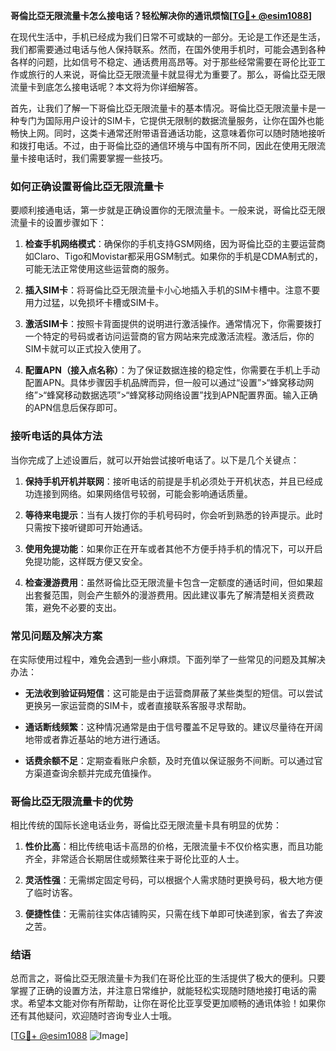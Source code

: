 **哥倫比亞无限流量卡怎么接电话？轻松解决你的通讯烦恼[[TG💪+ @esim1088](https://t.me/s/esim1088)]**

在现代生活中，手机已经成为我们日常不可或缺的一部分。无论是工作还是生活，我们都需要通过电话与他人保持联系。然而，在国外使用手机时，可能会遇到各种各样的问题，比如信号不稳定、通话费用高昂等。对于那些经常需要在哥伦比亚工作或旅行的人来说，哥倫比亞无限流量卡就显得尤为重要了。那么，哥倫比亞无限流量卡到底怎么接电话呢？本文将为你详细解答。

首先，让我们了解一下哥倫比亞无限流量卡的基本情况。哥倫比亞无限流量卡是一种专门为国际用户设计的SIM卡，它提供无限制的数据流量服务，让你在国外也能畅快上网。同时，这类卡通常还附带语音通话功能，这意味着你可以随时随地接听和拨打电话。不过，由于哥倫比亞的通信环境与中国有所不同，因此在使用无限流量卡接电话时，我们需要掌握一些技巧。

### **如何正确设置哥倫比亞无限流量卡**

要顺利接通电话，第一步就是正确设置你的无限流量卡。一般来说，哥倫比亞无限流量卡的设置步骤如下：

1. **检查手机网络模式**：确保你的手机支持GSM网络，因为哥倫比亞的主要运营商如Claro、Tigo和Movistar都采用GSM制式。如果你的手机是CDMA制式的，可能无法正常使用这些运营商的服务。
   
2. **插入SIM卡**：将哥倫比亞无限流量卡小心地插入手机的SIM卡槽中。注意不要用力过猛，以免损坏卡槽或SIM卡。

3. **激活SIM卡**：按照卡背面提供的说明进行激活操作。通常情况下，你需要拨打一个特定的号码或者访问运营商的官方网站来完成激活流程。激活后，你的SIM卡就可以正式投入使用了。

4. **配置APN（接入点名称）**：为了保证数据连接的稳定性，你需要在手机上手动配置APN。具体步骤因手机品牌而异，但一般可以通过“设置”>“蜂窝移动网络”>“蜂窝移动数据选项”>“蜂窝移动网络设置”找到APN配置界面。输入正确的APN信息后保存即可。

### **接听电话的具体方法**

当你完成了上述设置后，就可以开始尝试接听电话了。以下是几个关键点：

1. **保持手机开机并联网**：接听电话的前提是手机必须处于开机状态，并且已经成功连接到网络。如果网络信号较弱，可能会影响通话质量。

2. **等待来电提示**：当有人拨打你的手机号码时，你会听到熟悉的铃声提示。此时只需按下接听键即可开始通话。

3. **使用免提功能**：如果你正在开车或者其他不方便手持手机的情况下，可以开启免提功能，这样既方便又安全。

4. **检查漫游费用**：虽然哥倫比亞无限流量卡包含一定额度的通话时间，但如果超出套餐范围，则会产生额外的漫游费用。因此建议事先了解清楚相关资费政策，避免不必要的支出。

### **常见问题及解决方案**

在实际使用过程中，难免会遇到一些小麻烦。下面列举了一些常见的问题及其解决办法：

- **无法收到验证码短信**：这可能是由于运营商屏蔽了某些类型的短信。可以尝试更换另一家运营商的SIM卡，或者直接联系客服寻求帮助。

- **通话断线频繁**：这种情况通常是由于信号覆盖不足导致的。建议尽量待在开阔地带或者靠近基站的地方进行通话。

- **话费余额不足**：定期查看账户余额，及时充值以保证服务不间断。可以通过官方渠道查询余额并完成充值操作。

### **哥倫比亞无限流量卡的优势**

相比传统的国际长途电话业务，哥倫比亞无限流量卡具有明显的优势：

1. **性价比高**：相比传统电话卡高昂的价格，无限流量卡不仅价格实惠，而且功能齐全，非常适合长期居住或频繁往来于哥伦比亚的人士。

2. **灵活性强**：无需绑定固定号码，可以根据个人需求随时更换号码，极大地方便了临时访客。

3. **便捷性佳**：无需前往实体店铺购买，只需在线下单即可快递到家，省去了奔波之苦。

### **结语**

总而言之，哥倫比亞无限流量卡为我们在哥伦比亚的生活提供了极大的便利。只要掌握了正确的设置方法，并注意日常维护，就能轻松实现随时随地接打电话的需求。希望本文能对你有所帮助，让你在哥伦比亚享受更加顺畅的通讯体验！如果你还有其他疑问，欢迎随时咨询专业人士哦。

[[TG💪+ @esim1088](https://t.me/s/esim1088) ![Image](https://i.postimg.cc/4NQfJmqS/Snipaste-2025-05-13-00-14-12.png)]